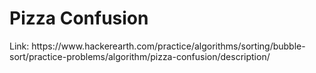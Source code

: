 <h1>Pizza Confusion</h1>
Link: https://www.hackerearth.com/practice/algorithms/sorting/bubble-sort/practice-problems/algorithm/pizza-confusion/description/
